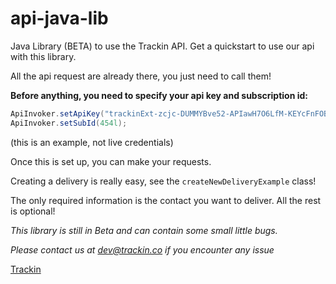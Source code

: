 # api-java-lib
Java Library (BETA) to use the Trackin API. Get a quickstart to use our api with this library.

All the api request are already there, you just need to call them!

**Before anything, you need to specify your api key and subscription id:**

```java
ApiInvoker.setApiKey("trackinExt-zcjc-DUMMYBve52-APIawH7O6LfM-KEYcFnFOBC-1LZnIvQ");
ApiInvoker.setSubId(454l);

```
(this is an example, not live credentials)

Once this is set up, you can make your requests.

Creating a delivery is really easy, see the `createNewDeliveryExample` class!

The only required information is the contact you want to deliver. All the rest is optional!

*This library is still in Beta and can contain some small little bugs.*

*Please contact us at dev@trackin.co if you encounter any issue*

[Trackin](http://gotrackin.com)
